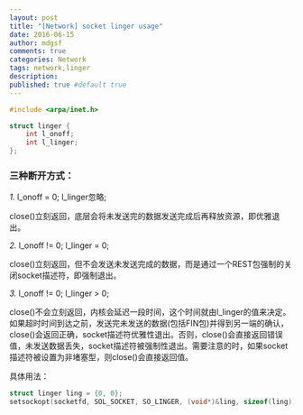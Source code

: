 ```yaml
---
layout: post
title: "[Network] socket linger usage"
date: 2016-06-15
author: mdgsf
comments: true
categories: Network
tags: network,linger
description:
published: true #default true
---
```


```cpp
#include <arpa/inet.h>

struct linger {
    int l_onoff;
    int l_linger;
};
```

### 三种断开方式：

*1.* l_onoff = 0;   l_linger忽略;

close()立刻返回，底层会将未发送完的数据发送完成后再释放资源，即优雅退出。



*2.* l_onoff != 0;   l_linger = 0;

close()立刻返回，但不会发送未发送完成的数据，而是通过一个REST包强制的关闭socket描述符，即强制退出。



*3.* l_onoff != 0;   l_linger > 0;

close()不会立刻返回，内核会延迟一段时间，这个时间就由l_linger的值来决定。如果超时时间到达之前，发送完未发送的数据(包括FIN包)并得到另一端的确认，close()会返回正确，socket描述符优雅性退出。否则，close()会直接返回错误值，未发送数据丢失，socket描述符被强制性退出。需要注意的时，如果socket描述符被设置为非堵塞型，则close()会直接返回值。


具体用法：

```cpp
struct linger ling = {0, 0};
setsockopt(socketfd, SOL_SOCKET, SO_LINGER, (void*)&ling, sizeof(ling));
```
